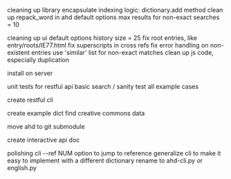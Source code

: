 cleaning up library
    encapsulate indexing logic: dictionary.add method
    clean up repack_word in ahd
    default options
        max results for non-exact searches = 10

cleaning up ui
    default options
        history size = 25
    fix root entries, like entry/roots/IE77.html
    fix superscripts in cross refs
    fix error handling on non-existent entries
    use 'similar' list for non-exact matches
    clean up js code, especially duplication

install on server

unit tests for restful api
    basic search / sanity test
    all example cases
    
create restful cli

create example dict
    find creative commons data

move ahd to git submodule

create interactive api doc

polishing cli
    --ref NUM option to jump to reference
    generalize cli to make it easy to implement with a different dictionary
        rename to ahd-cli.py or english.py
